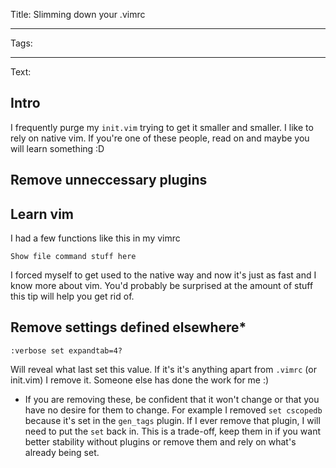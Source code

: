Title: Slimming down your .vimrc

----

Tags: 

----

Text: 

## Intro

I frequently purge my `init.vim` trying to get it smaller and smaller.  I like to rely on native vim.
If you're one of these people, read on and maybe you will learn something :D

## Remove unneccessary plugins

## Learn vim

I had a few functions like this in my vimrc

```
Show file command stuff here
```

I forced myself to get used to the native way and now it's just as fast and I know more about vim.
You'd probably be surprised at the amount of stuff this tip will help you get rid of.




## Remove settings defined elsewhere*

```
:verbose set expandtab=4?
```

Will reveal what last set this value. If it's it's anything apart from `.vimrc` (or init.vim) I remove it.  Someone else has done the work for me :)

* If you are removing these, be confident that it won't change or that you have no desire for them to change.
For example I removed `set cscopedb` because it's set in the `gen_tags` plugin. If I ever remove that plugin,
I will need to put the `set` back in. This is a trade-off, keep them in if you want better stability without plugins or
remove them and rely on what's already being set.